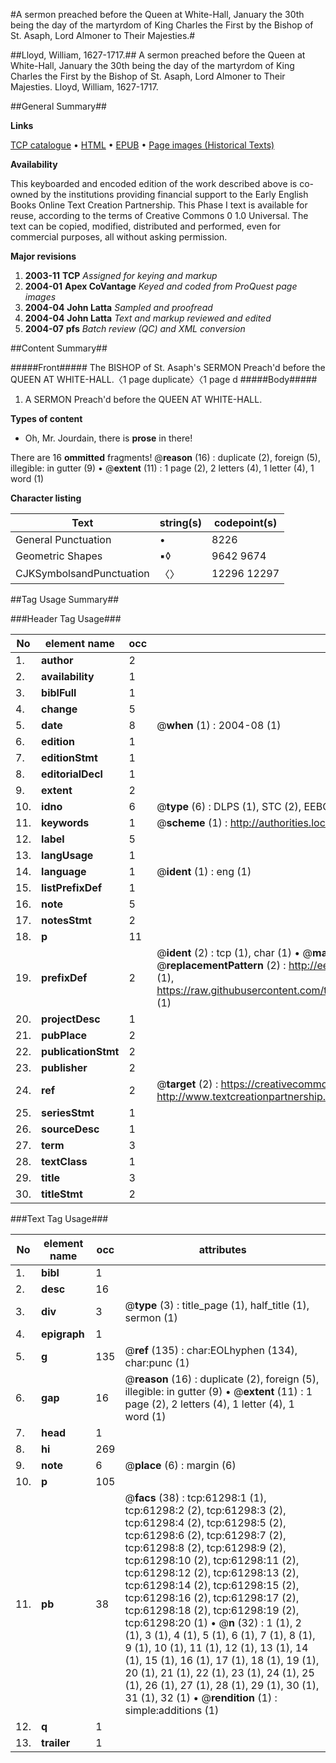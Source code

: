 #A sermon preached before the Queen at White-Hall, January the 30th being the day of the martyrdom of King Charles the First by the Bishop of St. Asaph, Lord Almoner to Their Majesties.#

##Lloyd, William, 1627-1717.##
A sermon preached before the Queen at White-Hall, January the 30th being the day of the martyrdom of King Charles the First by the Bishop of St. Asaph, Lord Almoner to Their Majesties.
Lloyd, William, 1627-1717.

##General Summary##

**Links**

[TCP catalogue](http://www.ota.ox.ac.uk/tcp/)  • 
[HTML](http://tei.it.ox.ac.uk/tcp/Texts-HTML/free/A48/A48854.html)  • 
[EPUB](http://tei.it.ox.ac.uk/tcp/Texts-EPUB/free/A48/A48854.epub) • 
[Page images (Historical Texts)](https://data.historicaltexts.jisc.ac.uk/view?pubId=eebo-12402576e&pageId=eebo-12402576e-61298-1)

**Availability**

This keyboarded and encoded edition of the
	       work described above is co-owned by the institutions
	       providing financial support to the Early English Books
	       Online Text Creation Partnership. This Phase I text is
	       available for reuse, according to the terms of Creative
	       Commons 0 1.0 Universal. The text can be copied,
	       modified, distributed and performed, even for
	       commercial purposes, all without asking permission.

**Major revisions**

1. __2003-11__ __TCP__ *Assigned for keying and markup*
1. __2004-01__ __Apex CoVantage__ *Keyed and coded from ProQuest page images*
1. __2004-04__ __John Latta__ *Sampled and proofread*
1. __2004-04__ __John Latta__ *Text and markup reviewed and edited*
1. __2004-07__ __pfs__ *Batch review (QC) and XML conversion*

##Content Summary##

#####Front#####
The BISHOP of St. Asaph's SERMON Preach'd before the QUEEN AT WHITE-HALL.〈1 page duplicate〉〈1 page d
#####Body#####

1. A SERMON Preach'd before the QUEEN AT WHITE-HALL.

**Types of content**

  * Oh, Mr. Jourdain, there is **prose** in there!

There are 16 **ommitted** fragments! 
 @__reason__ (16) : duplicate (2), foreign (5), illegible: in gutter (9)  •  @__extent__ (11) : 1 page (2), 2 letters (4), 1 letter (4), 1 word (1)

**Character listing**


|Text|string(s)|codepoint(s)|
|---|---|---|
|General Punctuation|•|8226|
|Geometric Shapes|▪◊|9642 9674|
|CJKSymbolsandPunctuation|〈〉|12296 12297|

##Tag Usage Summary##

###Header Tag Usage###

|No|element name|occ|attributes|
|---|---|---|---|
|1.|__author__|2||
|2.|__availability__|1||
|3.|__biblFull__|1||
|4.|__change__|5||
|5.|__date__|8| @__when__ (1) : 2004-08 (1)|
|6.|__edition__|1||
|7.|__editionStmt__|1||
|8.|__editorialDecl__|1||
|9.|__extent__|2||
|10.|__idno__|6| @__type__ (6) : DLPS (1), STC (2), EEBO-CITATION (1), OCLC (1), VID (1)|
|11.|__keywords__|1| @__scheme__ (1) : http://authorities.loc.gov/ (1)|
|12.|__label__|5||
|13.|__langUsage__|1||
|14.|__language__|1| @__ident__ (1) : eng (1)|
|15.|__listPrefixDef__|1||
|16.|__note__|5||
|17.|__notesStmt__|2||
|18.|__p__|11||
|19.|__prefixDef__|2| @__ident__ (2) : tcp (1), char (1)  •  @__matchPattern__ (2) : ([0-9\-]+):([0-9IVX]+) (1), (.+) (1)  •  @__replacementPattern__ (2) : http://eebo.chadwyck.com/downloadtiff?vid=$1&page=$2 (1), https://raw.githubusercontent.com/textcreationpartnership/Texts/master/tcpchars.xml#$1 (1)|
|20.|__projectDesc__|1||
|21.|__pubPlace__|2||
|22.|__publicationStmt__|2||
|23.|__publisher__|2||
|24.|__ref__|2| @__target__ (2) : https://creativecommons.org/publicdomain/zero/1.0/ (1), http://www.textcreationpartnership.org/docs/. (1)|
|25.|__seriesStmt__|1||
|26.|__sourceDesc__|1||
|27.|__term__|3||
|28.|__textClass__|1||
|29.|__title__|3||
|30.|__titleStmt__|2||


###Text Tag Usage###

|No|element name|occ|attributes|
|---|---|---|---|
|1.|__bibl__|1||
|2.|__desc__|16||
|3.|__div__|3| @__type__ (3) : title_page (1), half_title (1), sermon (1)|
|4.|__epigraph__|1||
|5.|__g__|135| @__ref__ (135) : char:EOLhyphen (134), char:punc (1)|
|6.|__gap__|16| @__reason__ (16) : duplicate (2), foreign (5), illegible: in gutter (9)  •  @__extent__ (11) : 1 page (2), 2 letters (4), 1 letter (4), 1 word (1)|
|7.|__head__|1||
|8.|__hi__|269||
|9.|__note__|6| @__place__ (6) : margin (6)|
|10.|__p__|105||
|11.|__pb__|38| @__facs__ (38) : tcp:61298:1 (1), tcp:61298:2 (2), tcp:61298:3 (2), tcp:61298:4 (2), tcp:61298:5 (2), tcp:61298:6 (2), tcp:61298:7 (2), tcp:61298:8 (2), tcp:61298:9 (2), tcp:61298:10 (2), tcp:61298:11 (2), tcp:61298:12 (2), tcp:61298:13 (2), tcp:61298:14 (2), tcp:61298:15 (2), tcp:61298:16 (2), tcp:61298:17 (2), tcp:61298:18 (2), tcp:61298:19 (2), tcp:61298:20 (1)  •  @__n__ (32) : 1 (1), 2 (1), 3 (1), 4 (1), 5 (1), 6 (1), 7 (1), 8 (1), 9 (1), 10 (1), 11 (1), 12 (1), 13 (1), 14 (1), 15 (1), 16 (1), 17 (1), 18 (1), 19 (1), 20 (1), 21 (1), 22 (1), 23 (1), 24 (1), 25 (1), 26 (1), 27 (1), 28 (1), 29 (1), 30 (1), 31 (1), 32 (1)  •  @__rendition__ (1) : simple:additions (1)|
|12.|__q__|1||
|13.|__trailer__|1||
